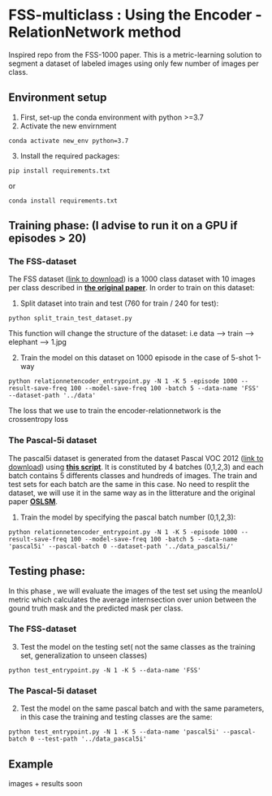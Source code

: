 # FSS-multiclass : Using the Encoder - RelationNetwork method
Inspired repo from the FSS-1000 paper. This is a metric-learning solution to segment a dataset of labeled images using only few number of images per class.

## Environment setup 

1) First, set-up the conda environment with python >=3.7 
2) Activate the new envirnment 
```
conda activate new_env python=3.7
```
3) Install the required packages:
```
pip install requirements.txt
```
or 
```
conda install requirements.txt
```


## Training phase: (I advise to run it on a GPU if episodes > 20)

### The FSS-dataset

The FSS dataset ([link to download](https://drive.google.com/file/d/16TgqOeI_0P41Eh3jWQlxlRXG9KIqtMgI/view)) is a 1000 class dataset with 10 images per class described in [**the original paper**](https://arxiv.org/pdf/1907.12347.pdf). In order to train on this dataset: 

1) Split dataset into train and test (760 for train / 240 for test):
```
python split_train_test_dataset.py
```
This function will change the structure of the dataset: i.e data --> train --> elephant --> 1.jpg

2) Train the model on this dataset on 1000 episode in the case of 5-shot 1-way
```
python relationnetencoder_entrypoint.py -N 1 -K 5 -episode 1000 --result-save-freq 100 --model-save-freq 100 -batch 5 --data-name 'FSS' --dataset-path '../data'

```
The loss that we use to train the encoder-relationnetwork is the crossentropy loss
### The Pascal-5i dataset
The pascal5i dataset is generated from the dataset Pascal VOC 2012 ([link to download](http://host.robots.ox.ac.uk/pascal/VOC/)) using [**this script**](https://github.com/DeepTrial/pascal-5). It is constituted by 4 batches (0,1,2,3) and each batch contains 5 differents classes and hundreds of images. The train and test sets for each batch are the same in this case. No need to resplit the dataset, we will use it in the same way as in the litterature and the original paper [**OSLSM**](https://arxiv.org/abs/1709.03410).

1) Train the model by specifying the pascal batch number (0,1,2,3):
```
python relationnetencoder_entrypoint.py -N 1 -K 5 -episode 1000 --result-save-freq 100 --model-save-freq 100 -batch 5 --data-name 'pascal5i' --pascal-batch 0 --dataset-path '../data_pascal5i/'
```
## Testing phase: 
In this phase , we will evaluate the images of the test set using the meanIoU metric which calculates the average internsection over union between the gound truth mask and the predicted mask per class.

### The FSS-dataset
3) Test the model on the testing set( not the same classes as the training set, generalization to unseen classes) 
```
python test_entrypoint.py -N 1 -K 5 --data-name 'FSS' 
```
### The Pascal-5i dataset
2) Test the model on the same pascal batch and with the same parameters, in this case the training and testing classes are the same:
```
python test_entrypoint.py -N 1 -K 5 --data-name 'pascal5i' --pascal-batch 0 --test-path '../data_pascal5i' 
```

## Example 

images + results soon

